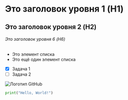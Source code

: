 # Это заголовок уровня 1 (H1)

## Это заголовок уровня 2 (H2)

###### Это заголовок уровня 6 (H6)

- Это элемент списка
- Это ещё один элемент списка

- [x] Задача 1
- [ ] Задача 2

![Логотип GitHub](https://github.com/fluidicon.png)

```python
print("Hello, World!")

